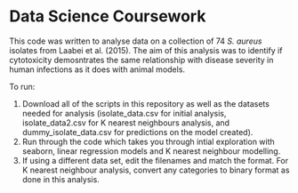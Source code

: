 # Data Science Coursework

This code was written to analyse data on a collection of 74 _S. aureus_ isolates from Laabei et al. (2015). The aim of this analysis was to identify if cytotoxicity demosntrates the same relationship with disease severity in human infections as it does with animal models. 

To run:
  1. Download all of the scripts in this repository as well as the datasets needed        for analysis (isolate_data.csv for initial analysis, isolate_data2.csv for K        nearest neighbours analysis, and dummy_isolate_data.csv for predictions on the      model created).
  2. Run through the code which takes you through intial exploration with seaborn,        linear regression models and K nearest neighbour modelling.
  3. If using a different data set, edit the filenames and match the format. For K        nearest neighbour analysis, convert any categories to binary format as done in      this analysis.
